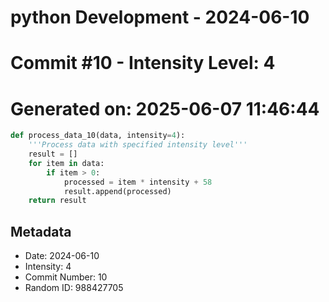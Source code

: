 ﻿# python Development - 2024-06-10
# Commit #10 - Intensity Level: 4
# Generated on: 2025-06-07 11:46:44
```python
def process_data_10(data, intensity=4):
    '''Process data with specified intensity level'''
    result = []
    for item in data:
        if item > 0:
            processed = item * intensity + 58
            result.append(processed)
    return result
```
## Metadata
- Date: 2024-06-10
- Intensity: 4
- Commit Number: 10
- Random ID: 988427705
